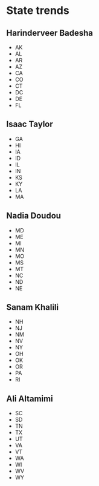 # State trends
## Harinderveer Badesha
-	AK
-	AL
-	AR
-	AZ
-	CA
-	CO
-	CT
-	DC
-	DE
-	FL
## Isaac Taylor
-	GA
-	HI
-	IA
-	ID
-	IL
-	IN
-	KS
-	KY
-	LA
-	MA
## Nadia Doudou
-	MD
-	ME
-	MI
-	MN
-	MO
-	MS
-	MT
-	NC
-	ND
-	NE
## Sanam Khalili
-	NH
-	NJ
-	NM
-	NV
-	NY
-	OH
-	OK
-	OR
-	PA
-	RI
## Ali Altamimi
-	SC
-	SD
-	TN
-	TX
-	UT
-	VA
-	VT
-	WA
-	WI
-	WV
-	WY
